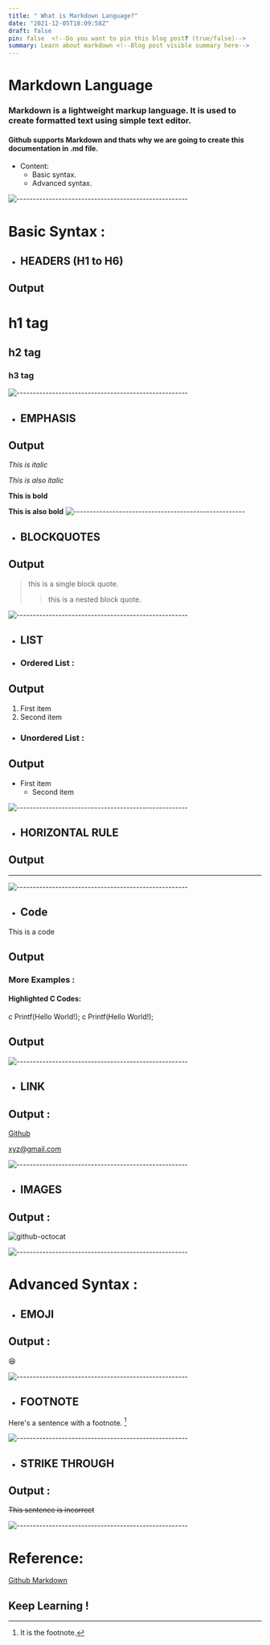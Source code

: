 ```yaml
---
title: " What is Markdown Language?"
date: "2021-12-05T18:09:58Z"
draft: false
pin: false  <!--Do you want to pin this blog post? (true/false)-->
summary: Learn about markdown <!--Blog post visible summary here-->
--- 
```

<!--Blog content here-->
# Markdown Language
### Markdown is a lightweight markup language. It is used to create formatted text using simple text editor. 
#### Github supports Markdown and thats why we are going to create this documentation in .md file.

* Content:
  - Basic syntax.
  - Advanced syntax.
  
![-----------------------------------------------------](https://raw.githubusercontent.com/andreasbm/readme/master/assets/lines/rainbow.png)
# Basic Syntax :
- ## HEADERS (H1 to H6)

## Output
#  h1 tag
##  h2 tag
###  h3 tag
![-----------------------------------------------------](https://raw.githubusercontent.com/andreasbm/readme/master/assets/lines/rainbow.png)
- ## EMPHASIS 

## Output
*This is italic*

_This is also italic_

**This is bold**

__This is also bold__
![-----------------------------------------------------](https://raw.githubusercontent.com/andreasbm/readme/master/assets/lines/rainbow.png)
- ## BLOCKQUOTES
 
## Output
> this is a single block quote.
>> this is a nested block quote.

![-----------------------------------------------------](https://raw.githubusercontent.com/andreasbm/readme/master/assets/lines/rainbow.png)

- ## LIST
- ### Ordered List :
 
## Output
  1. First item
  2. Second item

 - ### Unordered List :
 
 ## Output
 - First item
   - Second item
   
![-----------------------------------------------------](https://raw.githubusercontent.com/andreasbm/readme/master/assets/lines/rainbow.png)
- ## HORIZONTAL RULE 

## Output
---
![-----------------------------------------------------](https://raw.githubusercontent.com/andreasbm/readme/master/assets/lines/rainbow.png)
- ## Code
This is a code
## Output

### More Examples :
#### Highlighted C Codes:
c
  Printf(Hello World!);
  c
Printf(Hello World!);

  
## Output
  
![-----------------------------------------------------](https://raw.githubusercontent.com/andreasbm/readme/master/assets/lines/rainbow.png)
- ## LINK

## Output :
[Github](https://www.github.com)

<xyz@gmail.com>

![-----------------------------------------------------](https://raw.githubusercontent.com/andreasbm/readme/master/assets/lines/rainbow.png)
- ## IMAGES

## Output :
![github-octocat](https://user-images.githubusercontent.com/87390353/139872522-9706b6aa-06cf-480f-b26d-0b7e0aaa7214.png)

![-----------------------------------------------------](https://raw.githubusercontent.com/andreasbm/readme/master/assets/lines/rainbow.png)
# Advanced Syntax :
- ## EMOJI

## Output :
:laughing:

![-----------------------------------------------------](https://raw.githubusercontent.com/andreasbm/readme/master/assets/lines/rainbow.png)
- ## FOOTNOTE

Here's a sentence with a footnote. [^1]
[^1]: It is the footnote.

![-----------------------------------------------------](https://raw.githubusercontent.com/andreasbm/readme/master/assets/lines/rainbow.png)

- ## STRIKE THROUGH

## Output :

~~This sentence is incorrect~~

![-----------------------------------------------------](https://raw.githubusercontent.com/andreasbm/readme/master/assets/lines/rainbow.png)

# Reference:
[Github Markdown](https://docs.github.com/en/github/writing-on-github/getting-started-with-writing-and-formatting-on-github/basic-writing-and-formatting-syntax)

## Keep Learning !
